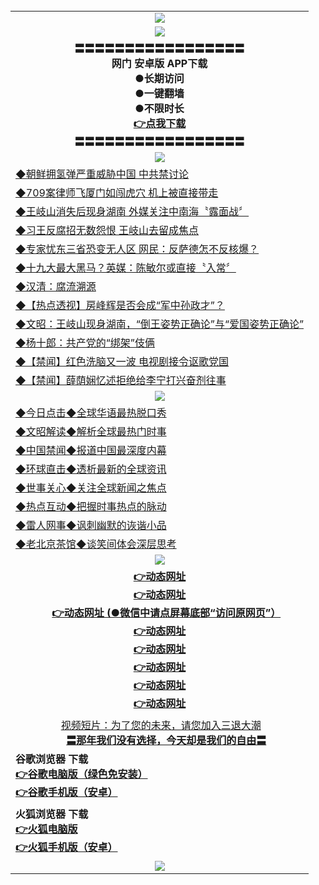 <table>
  <tr>
  <td align=center><img src="https://github.com/gyhhx/image-upload/blob/master/%E5%BE%AE%E4%BF%A1%E8%AF%B4%E6%98%8E4.jpg" />
  </td>
  </tr>
   <tr>
    <td align=center><img src="https://github.com/gyhhx/image-upload/blob/master/gy1-wxsm.png" /></td>
  </tr>
   <tr>
    <td align=center>
 <b>〓〓〓〓〓〓〓〓〓〓〓〓〓〓〓〓〓<br/>网门   安卓版  APP下载<br/> ●长期访问<br/> ●一键翻墙<br/>  ●不限时长<br/> 
 <a href="http://t.cn/RCMs6gj">👉<b>点我下载</a><br/>〓〓〓〓〓〓〓〓〓〓〓〓〓〓〓〓〓<br/>
    </td>
    </tr>
   <tr>
    <td align=center><img src="https://github.com/gyhhx/image-upload/blob/master/yaowen.jpg" /></td>
  </tr>
 <tr>
<td align=left>
<a href="https://s3-eu-west-1.amazonaws.com/ogatei/oGate.htm?c831125&from=gityw">◆朝鲜拥氢弹严重威胁中国 中共禁讨论</a><br/>
</td>
   </tr>
   <tr>
<td align=left>
<a href="https://s3-eu-west-1.amazonaws.com/ogatei/oGate.htm?c831163&from=gityw">◆709案律师飞厦门如闯虎穴 机上被直接带走</a><br/>
</td>
 </tr>
 <tr>
<td align=left>
<a href="https://s3-eu-west-1.amazonaws.com/ogatei/oGate.htm?c831155&from=gityw">◆王岐山消失后现身湖南 外媒关注中南海〝露面战〞</a><br/>
</td>
  </tr>
   <tr>
<td align=left>
<a href="https://s3-eu-west-1.amazonaws.com/ogatei/oGate.htm?c831146&from=gityw">◆习王反腐招无数怨恨 王岐山去留成焦点</a><br/>
</td>
   </tr>
   <tr>
<td align=left>
<a href="https://s3-eu-west-1.amazonaws.com/ogatei/oGate.htm?c831129&from=gityw">◆专家忧东三省恐变无人区 网民：反萨德怎不反核爆？</a><br/>
</td>
   </tr>
    <tr>
<td align=left>
<a href="https://s3-eu-west-1.amazonaws.com/ogatei/oGate.htm?c831135&from=gityw">◆十九大最大黑马？英媒：陈敏尔或直接〝入常〞</a><br/>
</td>
   </tr>
    <tr>
<td align=left>
<a href="https://s3-eu-west-1.amazonaws.com/ogatei/oGate.htm?c831130&from=gityw">◆汉清：腐流溯源</a><br/>
</td>
   </tr>
 <tr>
<td align=left>
<a href="https://s3-eu-west-1.amazonaws.com/ogatei/oGate.htm?c831127&from=gityw">◆【热点透视】房峰辉是否会成“军中孙政才”？</a><br/>
</td>
   </tr> 
   <tr>
<td align=left>
<a href="https://s3-eu-west-1.amazonaws.com/ogatei/oGate.htm?c816857_94_2&from=gityw">◆文昭：王岐山现身湖南，“倒王姿势正确论”与“爱国姿势正确论”</a><br/>
 </td>
 </tr>
<tr>
<td align=left>
<a href="https://s3-eu-west-1.amazonaws.com/ogatei/oGate.htm?c816833_2_1057&from=gityw">◆杨十郎：共产党的“绑架”伎俩</a><br/>
</td>
   </tr>
   <tr>
<td align=left>
<a href="https://s3-eu-west-1.amazonaws.com/ogatei/oGate.htm?c831182&from=gityw">◆【禁闻】红色洗脑又一波 电视剧接令讴歌党国 </a><br/>
</td>
  </tr> 
    <tr>
<td align=left>
<a href="https://s3-eu-west-1.amazonaws.com/ogatei/oGate.htm?c831185&from=gityw">◆【禁闻】薛荫娴忆述拒绝给李宁打兴奋剂往事 </a><br/>
</td>
   </tr>
    <tr>
    <td align=center><img src="https://github.com/gyhhx/image-upload/blob/master/shipin.jpg" /></td>
  </tr>
 <tr>
   <td align=left> 
<a href="https://s3-eu-west-1.amazonaws.com/ogatei/oGate.htm?c816850&from=gityw">◆今日点击◆全球华语最热脱口秀</a><br/>
    </td>
  </tr>
  <tr>
   <td align=left>
<a href="https://s3-eu-west-1.amazonaws.com/ogatei/oGate.htm?c816857&from=gityw">◆文昭解读◆解析全球最热门时事</a><br/>
    </td>
  </tr>
  <tr>
  <td align=left>
<a href="https://s3-eu-west-1.amazonaws.com/ogatei/oGate.htm?c816860&from=gityw">◆中国禁闻◆报道中国最深度内幕</a><br/>
   </tr>
  <tr>
     <td align=left>
<a href="https://s3-eu-west-1.amazonaws.com/ogatei/oGate.htm?c816855&from=gityw">◆环球直击◆透析最新的全球资讯</a><br/>
   </tr>
   <tr>
      <td align=left>
<a href="https://s3-eu-west-1.amazonaws.com/ogatei/oGate.htm?c816851&from=gityw">◆世事关心◆关注全球新闻之焦点</a><br/>
   </tr>
   <tr>
     <td align=left>
<a href="https://s3-eu-west-1.amazonaws.com/ogatei/oGate.htm?c816852&from=gityw">◆热点互动◆把握时事热点的脉动</a><br/>
   </tr>
   <tr>
      <td align=left>
<a href="https://s3-eu-west-1.amazonaws.com/ogatei/oGate.htm?c816694&from=gityw">◆雷人网事◆讽刺幽默的诙谐小品</a><br/>
   </tr>
   <tr>
    <td align=left>
<a href="https://s3-eu-west-1.amazonaws.com/ogatei/oGate.htm?c816650&from=gityw">◆老北京茶馆◆谈笑间体会深层思考</a><br/>
   </tr>
    <tr>
    <td align=center><img src="https://github.com/gyhhx/image-upload/blob/master/tongdao2.jpg" /></td>
  </tr>
   <tr>
      <td align=center>
      <a href="https://s3-eu-west-1.amazonaws.com/ogatei/oGate.htm?from=gygit6"><b>👉动态网址</b></a><br/>
      <a href="https://s3.amazonaws.com/ogate/oGate.htm?from=gygit2"><b>👉动态网址</b></a><br/>
      <a href="https://s3-us-west-1.amazonaws.com/ogaten/oGate.htm?from=gygit1"><b>👉动态网址 (●微信中请点屏幕底部“访问原网页”）</b></a><br/>
<a href="https://s3.ca-central-1.amazonaws.com/ogatec/oGate.htm?from=gygitc"><b>👉动态网址</b></a><br/>
      <a href="https://s3.us-east-2.amazonaws.com/ogateh/oGate.htm?from=oGate"><b>👉动态网址</a><br/>
      <a href="https://s3.ap-northeast-2.amazonaws.com/ogates/oGate.htm?from=oGate"><b>👉动态网址</a><br/>
      <a href="https://s3.eu-central-1.amazonaws.com/ogatef/oGate.htm?from=oGate"><b>👉动态网址</a><br/>
      <a href="https://s3.ap-south-1.amazonaws.com/ogatem/oGate.htm?from=oGate"><b>👉动态网址</a><br/>
    </td>
  </tr>
  <tr>
  <td align=center>
  <a href="https://s3-eu-west-1.amazonaws.com/ogatei/oGate.htm?c816846_2_1&from=gitST">视频短片：为了您的未来，请您加入三退大潮</a><br/>
      <a href="https://s3-eu-west-1.amazonaws.com/ogatei/oGate.htm?ogST.aspx&from=gitST"><b>〓那年我们没有选择，今天却是我们的自由〓<br/></a>
      </td>
  </tr>
 
   <tr>
    <td align=left>
<b>谷歌浏览器 下载<br/>
<a href="http://t.cn/RCSpFgG">👉谷歌电脑版（绿色免安装）</a><br/>
<a href="http://t.cn/RCSp1nX">👉谷歌手机版（安卓）</a>
</td>
  </tr>
  <tr>
    <td align=left>
<b>火狐浏览器 下载<br/>
<a href="http://t.cn/RCS0P53">👉火狐电脑版</a><br/>
<a href="http://t.cn/RCSpgCO">👉火狐手机版（安卓）</a>
</td>
  </tr>
   <tr>
    <td align=center><img src="https://cloud.githubusercontent.com/assets/11880933/15631437/70d0a74e-259d-11e6-946f-6237b4b657bd.jpg"/></td>
  </tr>
</table> 
